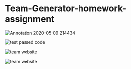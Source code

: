 # Team-Generator-homework-assignment

![Annotation 2020-05-09 214434](https://user-images.githubusercontent.com/61437470/81489102-c5f53d80-923f-11ea-8690-1a3a136e2d04.png)

![test passed code](https://user-images.githubusercontent.com/61437470/81489107-e7eec000-923f-11ea-9a64-9bcc766372ef.png)

![team website](https://user-images.githubusercontent.com/61437470/81489150-68adbc00-9240-11ea-9e41-846e551568f7.png)

![team website](https://user-images.githubusercontent.com/61437470/81489151-6a777f80-9240-11ea-8868-c0f9d99435d7.png)
